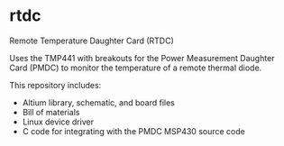 rtdc
====

Remote Temperature Daughter Card (RTDC)

Uses the TMP441 with breakouts for the Power Measurement Daughter Card (PMDC) to monitor the temperature of a remote thermal diode.

This repository includes:
- Altium library, schematic, and board files
- Bill of materials
- Linux device driver
- C code for integrating with the PMDC MSP430 source code
